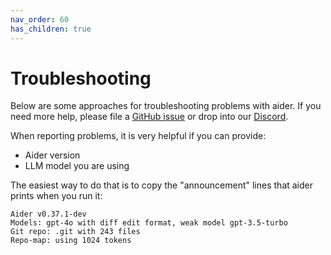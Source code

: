 ```yaml
---
nav_order: 60
has_children: true
---
```


# Troubleshooting

Below are some approaches for troubleshooting problems with aider.
If you need more help, please file a
[GitHub issue]()
or drop into our
[Discord]().

When reporting problems, it is very helpful if you can provide:

- Aider version
- LLM model you are using

The easiest way to do that is to copy the "announcement" lines that
aider prints when you run it:

```
Aider v0.37.1-dev
Models: gpt-4o with diff edit format, weak model gpt-3.5-turbo
Git repo: .git with 243 files
Repo-map: using 1024 tokens
```
